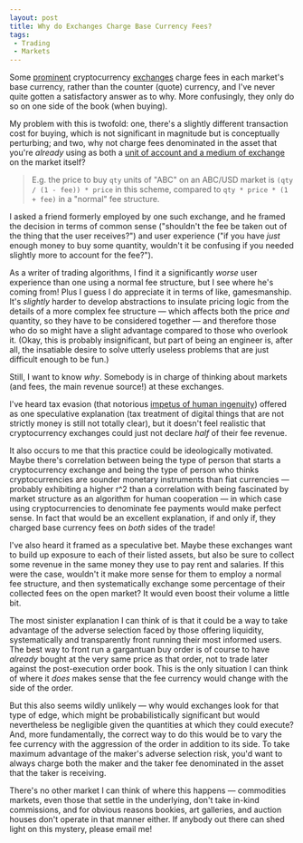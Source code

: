 ```yaml
---
layout: post
title: Why do Exchanges Charge Base Currency Fees?
tags:
 - Trading
 - Markets
---
```


Some [prominent](https://www.binance.com/) cryptocurrency 
[exchanges](https://bitso.com/) charge fees in each market's base currency, 
rather than the counter (quote) currency, and I've never quite gotten a 
satisfactory answer as to why. More confusingly, they only do so on one side of 
the book (when buying).

My problem with this is twofold: one, there's a slightly different transaction
cost for buying, which is not significant in magnitude but is conceptually 
perturbing; and two, why not charge fees denominated in the asset that you're 
_already_ using as both a 
[unit of account and a medium of exchange](https://www.imf.org/external/pubs/ft/fandd/2012/09/basics.htm)
on the market itself?

> E.g. the price to buy `qty` units of "ABC" on an ABC/USD market is 
  `(qty / (1 - fee)) * price` in this scheme, compared to 
  `qty * price * (1 + fee)` in a "normal" fee structure.
  

I asked a friend formerly employed by one such exchange, and he framed the 
decision in terms of common sense ("shouldn't the fee be taken out of the thing
that the user receives?") and user experience ("if you have _just_ enough money
to buy some quantity, wouldn't it be confusing if you needed slightly more to 
account for the fee?"). 

As a writer of trading algorithms, I find it a significantly _worse_ user 
experience than one using a normal fee structure, but I see where he's 
coming from! Plus I guess I do appreciate it in terms of like, gamesmanship.
It's _slightly_ harder to develop abstractions to insulate pricing logic from 
the details of a more complex fee structure — which affects both the price _and_ 
quantity, so they have to be considered together — and therefore those who do so 
might have a slight advantage compared to those who overlook it. (Okay, this is 
probably insignificant, but part of being an engineer is, after all, the 
insatiable desire to solve utterly useless problems that are just difficult 
enough to be fun.)

Still, I want to know _why_. Somebody is in charge of thinking about markets 
(and fees, the main revenue source!) at these exchanges.

I've heard tax evasion (that notorious 
[impetus of human ingenuity](https://www.researchgate.net/publication/329773795_Jeanne_Calment_the_secret_of_longevity))
offered as one speculative explanation (tax treatment of digital things that are 
not strictly money is still not totally clear), but it doesn't feel realistic 
that cryptocurrency exchanges could just not declare _half_ of their fee revenue.

It also occurs to me that this practice could be ideologically motivated. Maybe 
there's correlation between being the type of person that starts a cryptocurrency
exchange and being the type of person who thinks cryptocurrencies are sounder 
monetary instruments than fiat currencies — probably exhibiting a higher r^2
than a correlation with being fascinated by market structure as an algorithm 
for human cooperation — in which case using cryptocurrencies to denominate fee 
payments would make perfect sense. In fact that would be an excellent 
explanation, if and only if, they charged base currency fees on _both_ sides of
the trade!

I've also heard it framed as a speculative bet. Maybe these exchanges want 
to build up exposure to each of their listed assets, but also be sure to collect 
some revenue in the same money they use to pay rent and salaries. If this were
the case, wouldn't it make more sense for them to employ a normal fee structure,
and then systematically exchange some percentage of their collected fees on the
open market? It would even boost their volume a little bit.

The most sinister explanation I can think of is that it could be a way to take 
advantage of the adverse selection faced by those offering liquidity, 
systematically and transparently front running their most informed users. The 
best way to front run a gargantuan buy order is of course to have _already_ 
bought at the very same price as that order, not to trade later against the 
post-execution order book. This is the only situation I can think of where it 
_does_ makes sense that the fee currency would change with the side of the order.

But this also seems wildly unlikely — why would exchanges look for that type of 
edge, which might be probabilistically significant but would nevertheless be 
negligible given the quantities at which they could execute? And, more 
fundamentally, the correct way to do this would be to vary the fee currency with
the aggression of the order in addition to its side. To take maximum advantage 
of the maker's adverse selection risk, you'd want to always charge both the 
maker and the taker fee denominated in the asset that the taker is receiving. 

There's no other market I can think of where this happens — commodities markets, 
even those that settle in the underlying, don't take in-kind commissions, and 
for obvious reasons bookies, art galleries, and auction houses don't operate in
that manner either. If anybody out there can shed light on this mystery, please
email me!
